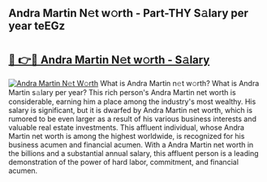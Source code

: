 ## Andra Martin N𝚎t w𝚘rth - Part-THY S𝚊lary per year teEGz

# <h2><a href="http://gc1j4b2.nevu.top/?p=Andra+Martin">🔗 👉🔴 Andra Martin N𝚎t w𝚘rth - S𝚊lary</a></h2>

[![Andra Martin N𝚎t W𝚘rth](https://i.imgur.com/Oavwk0R.jpeg)](http://gc1j4b2.nevu.top/?p=Andra+Martin)
What is Andra Martin n𝚎t w𝚘rth? What is Andra Martin s𝚊lary per year?
This rich person's Andra Martin net worth is considerable, earning him a place among the industry's most wealthy. His salary is significant, but it is dwarfed by Andra Martin net worth, which is rumored to be even larger as a result of his various business interests and valuable real estate investments. This affluent individual, whose Andra Martin net worth is among the highest worldwide, is recognized for his business acumen and financial acumen. With a Andra Martin net worth in the billions and a substantial annual salary, this affluent person is a leading demonstration of the power of hard labor, commitment, and financial acumen.
